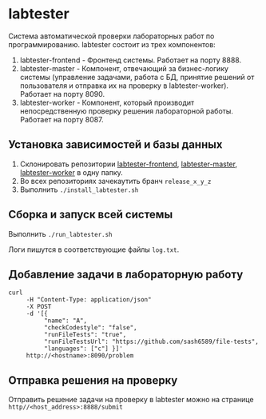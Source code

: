 # labtester
Система автоматической проверки лабораторных работ по программированию.
labtester состоит из трех компонентов:
1) labtester-frontend - Фронтенд системы. Работает на порту 8888.
2) labtester-master - Компонент, отвечающий за бизнес-логику системы (управление задачами, работа с БД, принятие решений от пользователя и отправка их на проверку в labtester-worker). Работает на порту 8090.
3) labtester-worker - Компонент, который производит непосредственную проверку решения лабораторной работы. Работает на порту 8087.
## Установка зависимостей и базы данных
1) Склонировать репозитории [labtester-frontend](https://github.com/sash6589/labtester-frontend), [labtester-master](https://github.com/sash6589/labtester-master), [labtester-worker](https://github.com/sash6589/labtester-worker) в одну папку.
2) Во всех репозиториях зачекаутить бранч `release_x_y_z`
3) Выполнить `./install_labtester.sh`

## Сборка и запуск всей системы
Выполнить `./run_labtester.sh`

Логи пишутся в соответствующие файлы `log.txt`.
## Добавление задачи в лабораторную работу
``` 
curl 
     -H "Content-Type: application/json" 
     -X POST 
     -d '[{
          "name": "A", 
          "checkCodestyle": "false", 
          "runFileTests": "true", 
          "runFileTestsUrl": "https://github.com/sash6589/file-tests", 
          "languages": ["c"] }]' 
     http://<hostname>:8090/problem
 ```
 ## Отправка решения на проверку
 Отправить решение задачи на проверку в labtester можно на странице `http//<host_address>:8888/submit`
